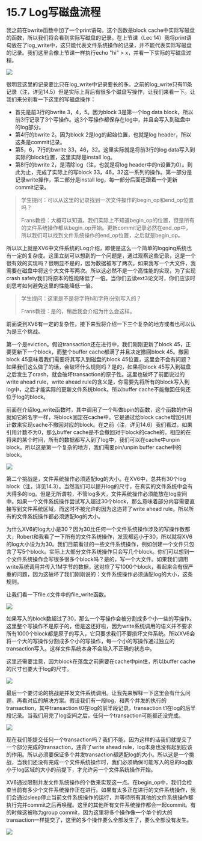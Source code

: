 # 15.7 Log写磁盘流程

我之前在bwrite函数中加了一个print语句。这个函数是block cache中实际写磁盘的函数，所以我们将会看到实际写磁盘的记录。在上节课（Lec 14）我将print语句放在了log\_write中，这只能代表文件系统操作的记录，并不能代表实际写磁盘的记录。我们这里会像上节课一样执行echo "hi" &gt; x，并看一下实际的写磁盘过程。

![](../.gitbook/assets/image%20%28660%29.png)

很明显这里的记录要比只在log\_write中记录要长的多。之前的log\_write只有11条记录（注，详见14.5）但是实际上背后有很多个磁盘写操作，让我们来看一下。让我们来分别看一下这里的写磁盘操作：

* 首先是前3行的bwrite 3，4，5。因为block 3是第一个log data block，所以前3行记录了3个写操作。这3个写操作都保存在log中，并且会写入到磁盘中的log部分。
* 第4行的bwrite 2。因为block 2是log的起始位置，也就是log header，所以这条是commit记录。
* 第5，6，7行的bwrite 33，46，32。这里实际就是将前3行的log data写入到实际的block位置，这里实际是install log。
* 第8行的bwrite 2，是清除log（注，也就是将log header中的n设置为0）。到此为止，完成了实际上的写block 33，46，32这一系列的操作。第一部分是记录write操作，第二部分是install log，每一部分后面还跟着一个更新commit记录。

> 学生提问：可以从这里的记录找到一次文件操作的begin\_op和end\_op位置吗？
>
> Frans教授：大概可以知道。我们实际上不知道begin\_op的位置，但是所有的文件系统操作都从begin\_op开始。更新commit记录必然在end\_op中，所以我们可以找到文件系统操作的end\_op位置，之后就是begin\_op。

所以以上就是XV6中文件系统的Log介绍，即使是这么一个简单的logging系统也有一定的复杂度。这里立刻可以想到的一个问题是，通过观察这些记录，这是一个很有效的实现吗？很明显不是的，因为数据被写了两次。如果我写一个大文件，我需要在磁盘中将这个大文件写两次。所以这必然不是一个高性能的实现，为了实现crash safety我们将原本的性能降低了一倍。当你们去读ext3论文时，你们应该时刻思考如何避免这里的性能降低一倍。

> 学生提问：这里是不是将字符h和字符i分别写入的？
>
> Frans教授：是的，稍后我会介绍为什么会这样。

前面说到XV6有一定的复杂性，接下来我将介绍一下三个复杂的地方或者也可以认为是三个挑战。

第一个是eviction。假设transaction还在进行中，我们刚刚更新了block 45，正要更新下一个block，而整个buffer cache都满了并且决定撤回block 45。撤回block 45意味着我们需要将其写入到磁盘的block 45位置，这里会不会有问题？如果我们这么做了的话，会破坏什么规则吗？是的，如果将block 45写入到磁盘之后发生了crash，就会破坏transaction的原子性。这里也破坏了前面说过的write ahead rule，write ahead rule的含义是，你需要先将所有的block写入到log中，之后才能实际的更新文件系统block。所以buffer cache不能撤回任何还位于log的block。

前面在介绍log\_write函数时，其中调用了一个叫做bpin的函数，这个函数的作用就如它的名字一样，将block固定在cache中。它是通过给block cache增加引用计数来实现cache不撤回对应的block。在之前（注，详见14.6）我们看过，如果引用计数不为0，那么buffer cache是不会撤回对于block的cache的。相应的在将来的某个时间，所有的数据都写入到了log中，我们可以在cache中unpin block。所以这是第一个复杂的地方，我们需要pin/unpin buffer  cache中的block。

![](../.gitbook/assets/image%20%28658%29.png)

第二个挑战是，文件系统操作必须适配log的大小。在XV6中，总共有30个log block（注，详见14.3）。当然我们可以提升log的尺寸，在真实的文件系统中会有大得多的log。但是无所谓啦，不管log多大，文件系统操作必须能放在log空间中。如果一个文件系统操作尝试写入超过30个block，那么意味着部分内容需要直接写到文件系统区域，而这时不被允许的因为这违背了write ahead rule。所以所有的文件系统操作都必须适配log的大小。

为什么XV6的log大小是30？因为30比任何一个文件系统操作涉及的写操作数都大，Robert和我看了一下所有的文件系统操作，发现都远小于30，所以就将XV6的log大小设为为30。我们目前看过的一些文件系统操作，例如创建一个文件只包含了写5个block。实际上大部分文件系统操作只会写几个block。你们可以想到一个文件系统操作会写很多很多个block吗？是的，写一个大文件。如果我们调用write系统调用并传入1M字节的数据，这对应了写1000个block，看起来会有很严重的问题，因为这破坏了我们刚刚说的：文件系统操作必须适配log的大小，这条规则。

让我们看一下file.c文件中的file\_write函数。

![](../.gitbook/assets/image%20%28661%29.png)

如果写入的block数超过了30，那么一个写操作会被分割成多个小一些的写操作。这里整个写操作不是原子的，但是这还好啦，因为write系统调用的语义并不要求所有1000个block都是原子的写入，它只要求我们不要损坏文件系统。所以XV6会将一个大的写操作分割成多个小的写操作，每一个小的写操作通过独立的transaction写入。这样文件系统本身不会陷入不正确的状态中。

这里还需要注意，因为block在落盘之前需要在cache中pin住，所以buffer cache的尺寸也要大于log的尺寸。

![](../.gitbook/assets/image%20%28657%29.png)

最后一个要讨论的挑战是并发文件系统调用。让我先来解释一下这里会有什么问题，再看对应的解决方案。假设我们有一段log，和两个并发的执行的transaction，其中transaction t0在log的前半段记录，transaction t1在log的后半段记录。当我们用完了log空间之后，任何一个transaction可能都还没完成。

![](../.gitbook/assets/image%20%28659%29.png)

现在我们能提交任何一个transaction吗？我们不能，因为这样的话我们就提交了一个部分完成的transaction，违背了write ahead rule，log本身也没有起到应该的作用。所以必须要保证多个并发transaction都适配log的大小。所以这是一个挑战，当我们还没有完成一个文件系统操作时，我们必须确保可能写入的总的log数小于log区域的大小的前提下，才允许另一个文件系统操作开始。

XV6通过限制并发文件系统操作的个数来实现这一点。在begin\_op中，我们会检查当前有多少个文件系统操作正在进行。如果有太多正在进行的文件系统操作，我们会通过sleep停止当前文件系统操作的运行，并等待所有其他的文件系统操作都执行完并commit之后再唤醒。这里的其他所有文件系统操作都会一起commit。有的时候这被称为group commit，因为这里将多个操作像一个单个的大的transaction一样提交了，这里的多个操作要么全部发生了，要么全部没有发生。

![](../.gitbook/assets/image%20%28655%29.png)

